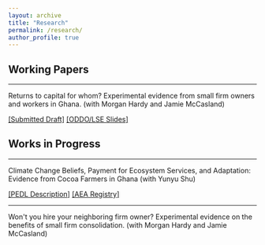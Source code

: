 ```yaml
---
layout: archive
title: "Research"
permalink: /research/
author_profile: true
---
```


Working Papers
------

***

Returns to capital for whom? Experimental evidence from small firm owners and workers in Ghana. (with Morgan Hardy and Jamie McCasland)

[[Submitted Draft]](https://www.dropbox.com/scl/fi/zbp2s8shdw1v2xay0ff6r/ReturnsToCapitalForWhom.pdf?rlkey=j7nfhmgha9zuyuss8e9mxayaw&dl=0) [[ODDO/LSE Slides]](https://www.dropbox.com/s/6keyircu63siz3d/SEEFA_ODDO_slides.pdf?dl=0)



Works in Progress
------

***

Climate Change Beliefs, Payment for Ecosystem Services, and Adaptation: Evidence from Cocoa Farmers in Ghana (with Yunyu Shu)

[[PEDL Description]](https://pedl.cepr.org/content/propagation-taste-climate-resilience-evidence-cocoa-value-chain-ghana-0)  [[AEA Registry]](https://www.socialscienceregistry.org/trials/11145)

***

Won't you hire your neighboring firm owner? Experimental evidence on the benefits of small firm consolidation. (with Morgan Hardy and Jamie McCasland)


